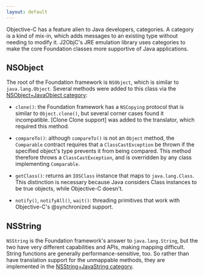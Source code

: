 ```yaml
---
layout: default
---
```


Objective-C has a feature alien to Java developers, categories.  A category is a kind of mix-in, which adds messages to an existing type without needing to modify it.  J2ObjC's JRE emulation library uses categories to make the core Foundation classes more supportive of Java applications.

## NSObject

The root of the Foundation framework is `NSObject`, which is similar to `java.lang.Object`.  Several methods were added to this class via the [NSObject+JavaObject category](https://github.com/google/j2objc/blob/master/jre_emul/Classes/NSObject%2BJavaObject.h):

 * `clone()`: the Foundation framework has a `NSCopying` protocol that is similar to `Object.clone()`, but several corner cases found it incompatible.  [Clone Clone support] was added to the translator, which required this method.

 * `compareTo()`: although `compareTo()` is not an `Object` method, the `Comparable` contract requires that a `ClassCastException` be thrown if the specified object's type prevents it from being compared.  This method therefore throws a `ClassCastException`, and is overridden by any class implementing `Comparable`.

 * `getClass()`: returns an `IOSClass` instance that maps to `java.lang.Class`. This distinction is necessary because Java considers Class instances to be true objects, while Objective-C doesn't.

 * `notify()`, `notifyAll()`, `wait()`: threading primitives that work with Objective-C's @synchronized support.

## NSString

`NSString` is the Foundation framework's answer to `java.lang.String`, but the two have very different capabilities and APIs, making mapping difficult.  String functions are generally performance-sensitive, too.  So rather than have translation support for the unmappable methods, they are implemented in the [NSString+JavaString category](https://github.com/google/j2objc/blob/master/jre_emul/Classes/NSString%2BJavaString.h).